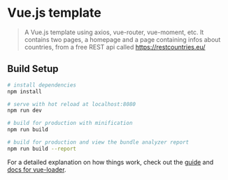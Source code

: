 # Vue.js template

> A Vue.js template using axios, vue-router, vue-moment, etc. It contains two pages, a homepage and a page containing infos about countries, from a free REST api called https://restcountries.eu/

## Build Setup

``` bash
# install dependencies
npm install

# serve with hot reload at localhost:8080
npm run dev

# build for production with minification
npm run build

# build for production and view the bundle analyzer report
npm run build --report
```

For a detailed explanation on how things work, check out the [guide](http://vuejs-templates.github.io/webpack/) and [docs for vue-loader](http://vuejs.github.io/vue-loader).
